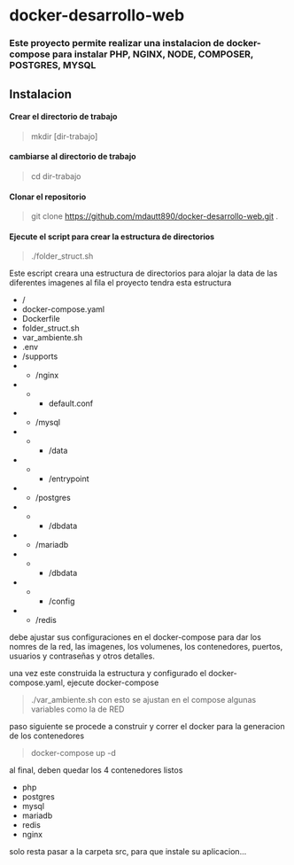 # docker-desarrollo-web

### Este proyecto permite realizar una instalacion de docker-compose para instalar PHP, NGINX, NODE, COMPOSER, POSTGRES, MYSQL


## Instalacion
#### Crear el directorio de trabajo
>mkdir [dir-trabajo]
#### cambiarse al directorio de trabajo
>cd dir-trabajo
#### Clonar el repositorio
>git clone https://github.com/mdautt890/docker-desarrollo-web.git .
#### Ejecute el script para crear la estructura de directorios
>./folder_struct.sh

Este escript creara una estructura de directorios para alojar la data de las diferentes imagenes
al fila el proyecto tendra esta estructura

- /
 - docker-compose.yaml
 - Dockerfile
 - folder_struct.sh
 - var_ambiente.sh
 - .env
 - /supports
 - - /nginx
 - - - default.conf
 - - /mysql
 - - - /data
 - - - /entrypoint
 - - /postgres
 - - - /dbdata
 - - /mariadb
 - - - /dbdata
 - - - /config
 - - /redis

debe ajustar sus configuraciones en el docker-compose para dar los nomres de la red, las imagenes, los volumenes, los contenedores, puertos, usuarios y contraseñas y otros detalles.

una vez este construida la estructura y configurado el docker-compose.yaml, ejecute docker-compose
>./var_ambiente.sh
con esto se ajustan en el compose algunas variables como la de RED

paso siguiente se procede a construir y correr el docker para la generacion de los contenedores
>docker-compose up -d

al final, deben quedar los 4 contenedores listos
- php
- postgres
- mysql
- mariadb
- redis
- nginx

solo resta pasar a la carpeta src, para que instale su aplicacion...

